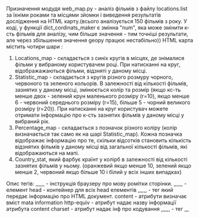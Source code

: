 Призначення модудя web_map.py - аналіз фільмів з файлу locations.list
за їхніми роками та місцями зйомки i виведення результатів 
дослідження на HTML карту.(всього аналізується 150 фільмів з року.
У коді, у функції dict_cordinats_maker є змінна "num", 
яка може змінити к-сть фільмів для аналізу, чим більше значення - 
тим точніші результати, але через збільшення значення geopy працює
нестабільно)) HTML карта містить чотири шари :
1. Locations_map - складається з синіх кругів в місцях, 
   де знімалися фільми у вибраному користувачем році. При натисканні
   на круг, відображажаються фільми, відзняті у даному місці.
2. Statistic_map - складається з кругів різного розмуру
   чорного, червоного та зеленого кольорів.
   В залежності від кількості фільмів, зазнятих у
   даному місці, змінюється колір та розмір (якщо кс-ть менше двох - 
   зелений крун маленького розміру (r=10), якщо менше 6 - червоний
   середнього розміру (r=15), більше 5 - чорний великого розміру 
   (r=20)). При натисканні на круг користувач можете отримати 
   інформацію про к-сть зазнятих фільмів у даному місці у вибраний
   рік.
3. Percentage_map - складається з позначок різного коліру
   (колір визначається так само як на шарі Statistic_map). 
   Кожна позначка відображає інформацію про те, скільки відсотків 
   становить кількість відзнятих фільмів у даному місці від
   загальної кількості фільмів, які відображаються на мапі.
4. Country_stat, який фарбує країнт у колірб в залежності від
   кількості зазнятих фільмів у ньому. (оранжевий якщо менше 10,
   зелений якщо менше 2, червоний якщо більше 10 і білий у всіх
   інших випадках)
   
Опис тегів:
,,,<!DOCTYPE html>,,, - інструкція браузеру про мову ромітки сторінки.
,,,<head></head>,,, - елемент head - контейнер для всіх head елементів
,,,<meta/>,,, - тег який передає інформацію про HTML документ. 
        content - атрибути визначає вміст mata information
        http-equiv - атрибут надає назву інформації атрибута content
        charset - атрибут надає інф про кодування
,,,<script></script>,,, - тег ,,,<script>,,, використовується для 
                    визначення 
                    клієнтських скриптів, таких як JavaScript.
                    Елемент script містить скрипти в собі або 
                    ж веде на зовнішній файл, 
                    використовуючи атрибут src.
,,,<link/>,,, - тег - визначає взаємовідношення між документом і 
                зовнішнім джерелом.
          href - атрибут - визначає розташування документа, 
                 на який йде посилання
          rel - атрибут - визначає відношення між поточним документом 
                          і документом, на який йде посилання
,,,<style></style>,,, - Тег ,,,<style>,,, використовується для визначення 
                  інформації про стилі HTML документа.
                  В елементі style Ви вказуєте як HTML елементи 
                  повинні відображатися в браузері.
                  Обов'язковий атрибут type визначає контент 
                  елемента style.
                  Елемент ,,,<style>,,, завжди знаходиться в шапці документа.
,,,<body></body>,,, - тег який використовується для визначення тіла сторінкм.
                Він містить у собі увесь контент HTML сторінки.              
,,,<div></div>,,, - створює блок(контейнер) певної області документа.
              атрибути:
              class - Визначає ім'я класу для елемента
Отож модуль дає змогу зробити крпистувачеві висновок, у якому місті,
в країні чи на якому континенті кіноіндустрія була найбільш успішною
у даному році.